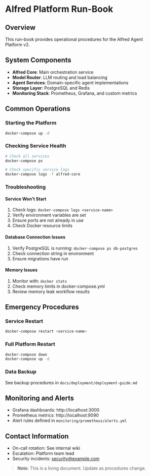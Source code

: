# Alfred Platform Run-Book

## Overview

This run-book provides operational procedures for the Alfred Agent Platform v2.

## System Components

- **Alfred Core**: Main orchestration service
- **Model Router**: LLM routing and load balancing
- **Agent Services**: Domain-specific agent implementations
- **Storage Layer**: PostgreSQL and Redis
- **Monitoring Stack**: Prometheus, Grafana, and custom metrics

## Common Operations

### Starting the Platform

```bash
docker-compose up -d
```

### Checking Service Health

```bash
# Check all services
docker-compose ps

# Check specific service logs
docker-compose logs -f alfred-core
```

### Troubleshooting

#### Service Won't Start
1. Check logs: `docker-compose logs <service-name>`
2. Verify environment variables are set
3. Ensure ports are not already in use
4. Check Docker resource limits

#### Database Connection Issues
1. Verify PostgreSQL is running: `docker-compose ps db-postgres`
2. Check connection string in environment
3. Ensure migrations have run

#### Memory Issues
1. Monitor with: `docker stats`
2. Check memory limits in docker-compose.yml
3. Review memory leak workflow results

## Emergency Procedures

### Service Restart
```bash
docker-compose restart <service-name>
```

### Full Platform Restart
```bash
docker-compose down
docker-compose up -d
```

### Data Backup
See backup procedures in `docs/deployment/deployment-guide.md`

## Monitoring and Alerts

- Grafana dashboards: http://localhost:3000
- Prometheus metrics: http://localhost:9090
- Alert rules defined in `monitoring/prometheus/alerts.yml`

## Contact Information

- On-call rotation: See internal wiki
- Escalation: Platform team lead
- Security incidents: security@example.com

> **Note**: This is a living document. Update as procedures change.
